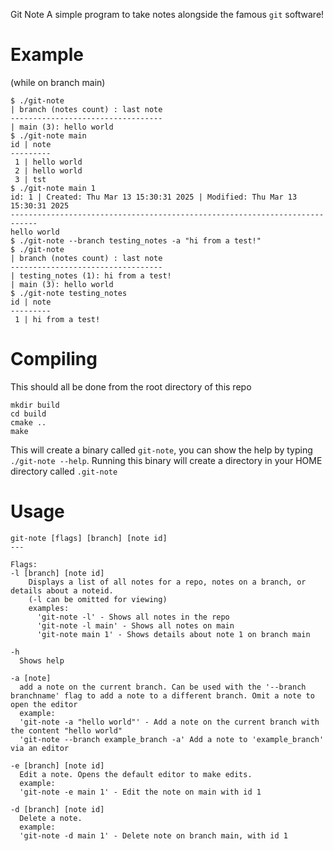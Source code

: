 Git Note
A simple program to take notes alongside the famous `git` software!


# Example 
(while on branch main)

```
$ ./git-note
| branch (notes count) : last note
----------------------------------
| main (3): hello world
$ ./git-note main
id | note
---------
 1 | hello world
 2 | hello world
 3 | tst
$ ./git-note main 1
id: 1 | Created: Thu Mar 13 15:30:31 2025 | Modified: Thu Mar 13 15:30:31 2025
----------------------------------------------------------------------------
hello world
$ ./git-note --branch testing_notes -a "hi from a test!"
$ ./git-note
| branch (notes count) : last note
----------------------------------
| testing_notes (1): hi from a test!
| main (3): hello world
$ ./git-note testing_notes
id | note
---------
 1 | hi from a test!

```

# Compiling

This should all be done from the root directory of this repo

```
mkdir build
cd build
cmake ..
make
```

This will create a binary called `git-note`, you can show the help by typing `./git-note --help`. Running this binary will create a directory in your HOME directory called `.git-note`

# Usage

```
git-note [flags] [branch] [note id]
---

Flags:
-l [branch] [note id]
    Displays a list of all notes for a repo, notes on a branch, or details about a noteid.
    (-l can be omitted for viewing)
    examples:
      'git-note -l' - Shows all notes in the repo
      'git-note -l main' - Shows all notes on main
      'git-note main 1' - Shows details about note 1 on branch main

-h 
  Shows help

-a [note] 
  add a note on the current branch. Can be used with the '--branch branchname' flag to add a note to a different branch. Omit a note to open the editor
  example:
  'git-note -a "hello world"' - Add a note on the current branch with the content "hello world"
  'git-note --branch example_branch -a' Add a note to 'example_branch' via an editor

-e [branch] [note id]
  Edit a note. Opens the default editor to make edits.
  example:
  'git-note -e main 1' - Edit the note on main with id 1

-d [branch] [note id]
  Delete a note.
  example:
  'git-note -d main 1' - Delete note on branch main, with id 1

```
